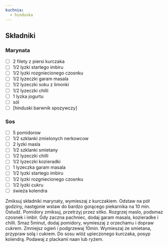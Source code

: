 ```yaml
---
kuchnia:
  - hinduska
---
```

## Składniki

### Marynata

* [ ] 2 filety z piersi kurczaka
* [ ] 1/2 lyzki startego imbiru
* [ ] 1/2 lyzki rozgniecionego czosnku
* [ ] 1/2 lyzeczki garam masala
* [ ] 1/2 lyzeczki soku z limonki
* [ ] 1/2 lyzeczki chilli
* [ ] 1 lyzka jogurtu
* [ ] sól
* [ ] [hinduski barwnik spozywczy]

### Sos

* [ ] 5 pomidorow
* [ ] 1/2 szklanki zmielonych nerkowcow
* [ ] 2 lyzki masla
* [ ] 1/2 szklanki smietany
* [ ] 1/2 lyzeczki chilli
* [ ] 1/2 lyzeczki kozieradki
* [ ] 1 lyzeczka garam masala
* [ ] 1/2 lyzki startego imbiru
* [ ] 1/2 lyzki rozgniecionego czosnku
* [ ] 1/2 lyzki cukru
* [ ] świeża kolendra

Zmiksuj składniki marynaty, wymieszaj z kurczakiem. Odstaw na pół godziny, następnie wstaw do bardzo gorącego piekarnika na 10 min.
Ostudź. Pomidory zmiksuj, przetrzyj przez sitko. Rozgrzej maslo, podsmaz czosnek i imbir.
Gdy zaczna pachniec, dodaj garam masala, kozieradke i chilli. Smaz 5minut, dodaj pomidory, wymieszaj z orzechamu i dopraw cukrem.
Zmniejsz ogień i podgrzewaj 10min. Wymieszaj ze smietana, przypraw solą i cukrem. Do sosu wlóż upieczonego kurczaka, posyp kolendrą. Podawaj z plackami naan lub ryżem.